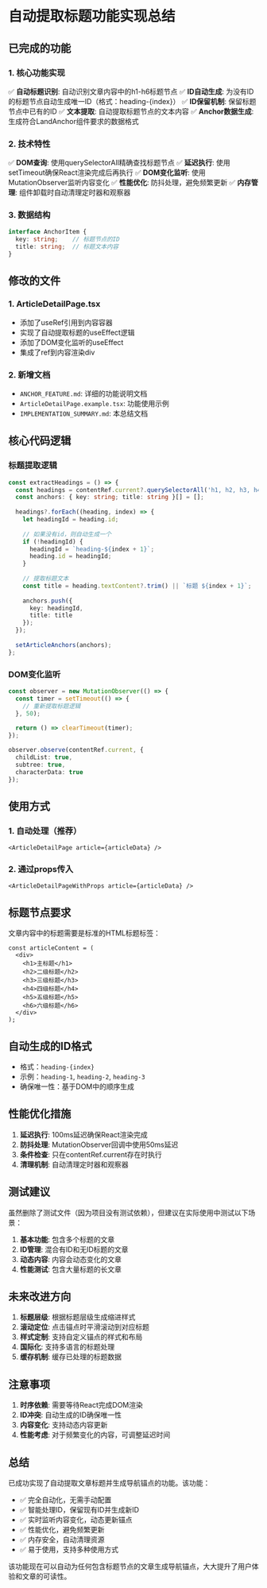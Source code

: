 # 自动提取标题功能实现总结

## 已完成的功能

### 1. 核心功能实现

✅ **自动标题识别**: 自动识别文章内容中的h1-h6标题节点
✅ **ID自动生成**: 为没有ID的标题节点自动生成唯一ID（格式：heading-{index}）
✅ **ID保留机制**: 保留标题节点中已有的ID
✅ **文本提取**: 自动提取标题节点的文本内容
✅ **Anchor数据生成**: 生成符合LandAnchor组件要求的数据格式

### 2. 技术特性

✅ **DOM查询**: 使用querySelectorAll精确查找标题节点
✅ **延迟执行**: 使用setTimeout确保React渲染完成后再执行
✅ **DOM变化监听**: 使用MutationObserver监听内容变化
✅ **性能优化**: 防抖处理，避免频繁更新
✅ **内存管理**: 组件卸载时自动清理定时器和观察器

### 3. 数据结构

```typescript
interface AnchorItem {
  key: string;    // 标题节点的ID
  title: string;  // 标题文本内容
}
```

## 修改的文件

### 1. ArticleDetailPage.tsx
- 添加了useRef引用到内容容器
- 实现了自动提取标题的useEffect逻辑
- 添加了DOM变化监听的useEffect
- 集成了ref到内容渲染div

### 2. 新增文档
- `ANCHOR_FEATURE.md`: 详细的功能说明文档
- `ArticleDetailPage.example.tsx`: 功能使用示例
- `IMPLEMENTATION_SUMMARY.md`: 本总结文档

## 核心代码逻辑

### 标题提取逻辑
```typescript
const extractHeadings = () => {
  const headings = contentRef.current?.querySelectorAll('h1, h2, h3, h4, h5, h6');
  const anchors: { key: string; title: string }[] = [];
  
  headings?.forEach((heading, index) => {
    let headingId = heading.id;
    
    // 如果没有id，则自动生成一个
    if (!headingId) {
      headingId = `heading-${index + 1}`;
      heading.id = headingId;
    }
    
    // 提取标题文本
    const title = heading.textContent?.trim() || `标题 ${index + 1}`;
    
    anchors.push({
      key: headingId,
      title: title
    });
  });
  
  setArticleAnchors(anchors);
};
```

### DOM变化监听
```typescript
const observer = new MutationObserver(() => {
  const timer = setTimeout(() => {
    // 重新提取标题逻辑
  }, 50);
  
  return () => clearTimeout(timer);
});

observer.observe(contentRef.current, {
  childList: true,
  subtree: true,
  characterData: true
});
```

## 使用方式

### 1. 自动处理（推荐）
```tsx
<ArticleDetailPage article={articleData} />
```

### 2. 通过props传入
```tsx
<ArticleDetailPageWithProps article={articleData} />
```

## 标题节点要求

文章内容中的标题需要是标准的HTML标题标签：

```tsx
const articleContent = (
  <div>
    <h1>主标题</h1>
    <h2>二级标题</h2>
    <h3>三级标题</h3>
    <h4>四级标题</h4>
    <h5>五级标题</h5>
    <h6>六级标题</h6>
  </div>
);
```

## 自动生成的ID格式

- 格式：`heading-{index}`
- 示例：`heading-1`, `heading-2`, `heading-3`
- 确保唯一性：基于DOM中的顺序生成

## 性能优化措施

1. **延迟执行**: 100ms延迟确保React渲染完成
2. **防抖处理**: MutationObserver回调中使用50ms延迟
3. **条件检查**: 只在contentRef.current存在时执行
4. **清理机制**: 自动清理定时器和观察器

## 测试建议

虽然删除了测试文件（因为项目没有测试依赖），但建议在实际使用中测试以下场景：

1. **基本功能**: 包含多个标题的文章
2. **ID管理**: 混合有ID和无ID标题的文章
3. **动态内容**: 内容会动态变化的文章
4. **性能测试**: 包含大量标题的长文章

## 未来改进方向

1. **标题层级**: 根据标题层级生成缩进样式
2. **滚动定位**: 点击锚点时平滑滚动到对应标题
3. **样式定制**: 支持自定义锚点的样式和布局
4. **国际化**: 支持多语言的标题处理
5. **缓存机制**: 缓存已处理的标题数据

## 注意事项

1. **时序依赖**: 需要等待React完成DOM渲染
2. **ID冲突**: 自动生成的ID确保唯一性
3. **内容变化**: 支持动态内容更新
4. **性能考虑**: 对于频繁变化的内容，可调整延迟时间

## 总结

已成功实现了自动提取文章标题并生成导航锚点的功能。该功能：

- ✅ 完全自动化，无需手动配置
- ✅ 智能处理ID，保留现有ID并生成新ID
- ✅ 实时监听内容变化，动态更新锚点
- ✅ 性能优化，避免频繁更新
- ✅ 内存安全，自动清理资源
- ✅ 易于使用，支持多种使用方式

该功能现在可以自动为任何包含标题节点的文章生成导航锚点，大大提升了用户体验和文章的可读性。
